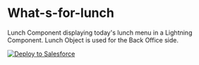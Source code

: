 # What-s-for-lunch

Lunch Component displaying today's lunch menu in a Lightning Component.
Lunch Object is used for the Back Office side.

<a href="https://githubsfdeploy.herokuapp.com?owner=QuickStartFramework&repo=What-s-for-lunch">
  <img alt="Deploy to Salesforce"
       src="https://raw.githubusercontent.com/afawcett/githubsfdeploy/master/src/main/webapp/resources/img/deploy.png">
</a>
